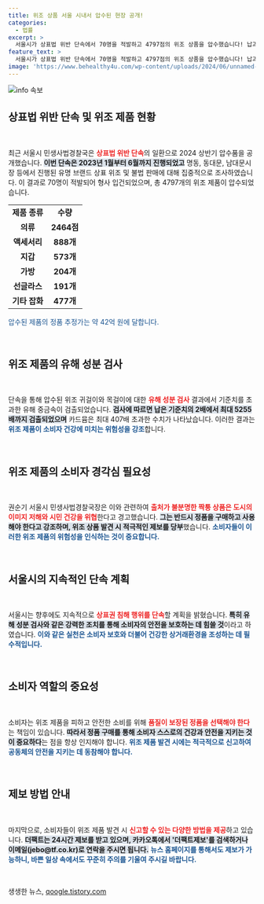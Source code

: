 ```yaml
---
title: 위조 상품 서울 시내서 압수된 현장 공개!
categories:
  - 법률
excerpt: >
  서울시가 상표법 위반 단속에서 70명을 적발하고 4797점의 위조 상품을 압수했습니다! 납과 카드뮴 등 유해 중금속이 기준치를 초과한 제품도 발견되어 시민 건강이 위협받고 있습니다. 정품 구매의 중요성을 알립니다!
feature_text: >
  서울시가 상표법 위반 단속에서 70명을 적발하고 4797점의 위조 상품을 압수했습니다! 납과 카드뮴 등 유해 중금속이 기준치를 초과한 제품도 발견되어 시민 건강이 위협받고 있습니다. 정품 구매의 중요성을 알립니다!
image: 'https://www.behealthy4u.com/wp-content/uploads/2024/06/unnamed-file.png'
---
```


<p><img src="https://www.behealthy4u.com/wp-content/uploads/2024/06/unnamed-file.png" alt="info 속보" /></p>

<h2 data-ke-size="size26">상표법 위반 단속 및 위조 제품 현황</h2>

<p data-ke-size="size16">&nbsp;</p>

<p>최근 서울시 민생사법경찰국은 <b><span style="color: #ee2323;">상표법 위반 단속</span></b>의 일환으로 2024 상반기 압수품을 공개했습니다. <b><span style="background-color: #21538527;">이번 단속은 2023년 1월부터 6월까지 진행되었고</span></b> 명동, 동대문, 남대문시장 등에서 진행된 유명 브랜드 상표 위조 및 불법 판매에 대해 집중적으로 조사하였습니다. 이 결과로 70명이 적발되어 형사 입건되었으며, 총 4797개의 위조 제품이 압수되었습니다. </p>

<table>
<tr>
<td style="text-align: center; height: 17px;"><b>제품 종류</b></td>
<td style="text-align: center; height: 17px;"><b>수량</b></td>
</tr>
<tr>
<td style="text-align: center; height: 17px;"><b>의류</b></td>
<td style="text-align: center; height: 17px;"><b>2464점</b></td>
</tr>
<tr>
<td style="text-align: center; height: 17px;"><b>액세서리</b></td>
<td style="text-align: center; height: 17px;"><b>888개</b></td>
</tr>
<tr>
<td style="text-align: center; height: 17px;"><b>지갑</b></td>
<td style="text-align: center; height: 17px;"><b>573개</b></td>
</tr>
<tr>
<td style="text-align: center; height: 17px;"><b>가방</b></td>
<td style="text-align: center; height: 17px;"><b>204개</b></td>
</tr>
<tr>
<td style="text-align: center; height: 17px;"><b>선글라스</b></td>
<td style="text-align: center; height: 17px;"><b>191개</b></td>
</tr>
<tr>
<td style="text-align: center; height: 17px;"><b>기타 잡화</b></td>
<td style="text-align: center; height: 17px;"><b>477개</b></td>
</tr>
</table>

<p><span style="color: #1a5490;">압수된 제품의 정품 추정가는 약 42억 원에 달합니다.</span> </p>

<p data-ke-size="size16">&nbsp;</p>

<h2 data-ke-size="size26">위조 제품의 유해 성분 검사</h2>

<p data-ke-size="size16">&nbsp;</p>

<p>단속을 통해 압수된 위조 귀걸이와 목걸이에 대한 <b><span style="color: #ee2323;">유해 성분 검사</span></b> 결과에서 기준치를 초과한 유해 중금속이 검출되었습니다. <b><span style="background-color: #21538527;">검사에 따르면 납은 기준치의 2배에서 최대 5255배까지 검출되었으며</span></b> 카드뮴은 최대 407배 초과한 수치가 나타났습니다. 이러한 결과는 <b><span style="color: #1a5490;">위조 제품이 소비자 건강에 미치는 위험성을 강조</span></b>합니다.</p>

<p data-ke-size="size16">&nbsp;</p>

<h2 data-ke-size="size26">위조 제품의 소비자 경각심 필요성</h2>

<p data-ke-size="size16">&nbsp;</p>

<p>권순기 서울시 민생사법경찰국장은 이와 관련하여 <b><span style="color: #ee2323;">출처가 불분명한 짝퉁 상품은 도시의 이미지 저해와 시민 건강을 위협</span></b>한다고 경고했습니다. <b><span style="background-color: #21538527;">그는 반드시 정품을 구매하고 사용해야 한다고 강조하며, 위조 상품 발견 시 적극적인 제보를 당부</span></b>했습니다. <b><span style="color: #1a5490;">소비자들이 이러한 위조 제품의 위험성을 인식하는 것이 중요합니다.</span></b></p>

<p data-ke-size="size16">&nbsp;</p>

<h2 data-ke-size="size26">서울시의 지속적인 단속 계획</h2>

<p data-ke-size="size16">&nbsp;</p>

<p>서울시는 향후에도 지속적으로 <b><span style="color: #ee2323;">상표권 침해 행위를 단속</span></b>할 계획을 밝혔습니다. <b><span style="background-color: #21538527;">특히 유해 성분 검사와 같은 강력한 조치를 통해 소비자의 안전을 보호하는 데 힘쓸 것</span></b>이라고 하였습니다. <b><span style="color: #1a5490;">이와 같은 실천은 소비자 보호와 더불어 건강한 상거래환경을 조성하는 데 필수적입니다.</span></b></p>

<p data-ke-size="size16">&nbsp;</p>

<h2 data-ke-size="size26">소비자 역할의 중요성</h2>

<p data-ke-size="size16">&nbsp;</p>

<p>소비자는 위조 제품을 피하고 안전한 소비를 위해 <b><span style="color: #ee2323;">품질이 보장된 정품을 선택해야 한다</span></b>는 책임이 있습니다. <b><span style="background-color: #21538527;">따라서 정품 구매를 통해 소비자 스스로의 건강과 안전을 지키는 것이 중요하다</span></b>는 점을 항상 인지해야 합니다. <b><span style="color: #1a5490;">위조 제품 발견 시에는 적극적으로 신고하여 공동체의 안전을 지키는 데 동참해야 합니다.</span></b></p>

<p data-ke-size="size16">&nbsp;</p>

<h2 data-ke-size="size26">제보 방법 안내</h2>

<p data-ke-size="size16">&nbsp;</p>

<p>마지막으로, 소비자들이 위조 제품 발견 시 <b><span style="color: #ee2323;">신고할 수 있는 다양한 방법을 제공</span></b>하고 있습니다. <b><span style="background-color: #21538527;">더팩트는 24시간 제보를 받고 있으며, 카카오톡에서 '더팩트제보'를 검색하거나 이메일(jebo@tf.co.kr)로 연락을 주시면 됩니다.</span></b> <b><span style="color: #1a5490;">뉴스 홈페이지를 통해서도 제보가 가능하니, 바쁜 일상 속에서도 꾸준히 주의를 기울여 주시길 바랍니다.</span></b> </p>

<p data-ke-size="size16">&nbsp;</p>
생생한 뉴스, <a href="https://qoogle.tistory.com" rel="dofollow">qoogle.tistory.com</a>



